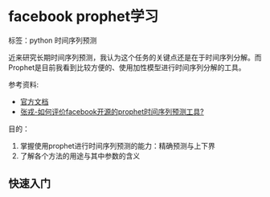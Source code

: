 # facebook prophet学习

标签：python 时间序列预测

近来研究长期时间序列预测，我认为这个任务的关键点还是在于时间序列分解。而Prophet是目前我看到比较方便的、使用加性模型进行时间序列分解的工具。

参考资料:
* [官方文档](https://facebook.github.io/prophet/docs/quick_start.html#python-api)
* [张戎-如何评价facebook开源的prophet时间序列预测工具?](https://www.zhihu.com/question/56585493/answer/551699339)

目的：
1. 掌握使用prophet进行时间序列预测的能力：精确预测与上下界
2. 了解各个方法的用途与其中参数的含义

## 快速入门

